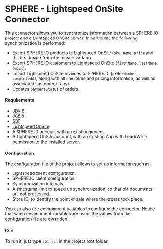 SPHERE - Lightspeed OnSite Connector
==================================

This connector allows you to synchronize information between a SPHERE.IO project and a Lightspeed OnSite server.
In particular, the following synchronization is performed:

- Export SPHERE.IO products to Lightspeed OnSite (`sku`, `name`, `price` and the first image from the master variant).
- Export SPHERE.IO customers to Lightspeed OnSite (`firstName`, `lastName`, `email`).
- Import Lightspeed OnSite invoices to SPHERE.IO (`orderNumber`, `completedAt`, along with all line items and pricing information, as well as associated customer, if any).
- Updates `paymentStatus` of orders.

#### Requirements

- [JDK 8](http://www.oracle.com/technetwork/java/javase/downloads/jdk8-downloads-2133151.html)
- [JCE 8](http://www.oracle.com/technetwork/java/javase/downloads/jce8-download-2133166.html)
- [SBT](http://www.scala-sbt.org/download.html)
- [Lightspeed OnSite](http://www.lightspeedpos.com/onsite-help/first-time-installation/)
- A SPHERE.IO account with an existing project.
- A Lightspeed OnSite account, with an existing App with Read/Write permission to the installed server.

#### Configuration

The [configuration file](https://github.com/sphereio/sphere-lightspeed-onsite-connector/blob/master/src/main/resources/application.conf) of the project allows to set up information such as:
- Lightspeed client configuration.
- SPHERE.IO client configuration.
- Synchronization intervals.
- A timestamp limit to speed up synchronization, so that old documents are not processed.
- Store ID, to identify the point of sale where the orders took place.

You can also use environment variables to configure the connector. Notice that when environment variables are used, the values from the configuration file are overriden.

#### Run

To run it, just type `sbt run` in the project root folder.


